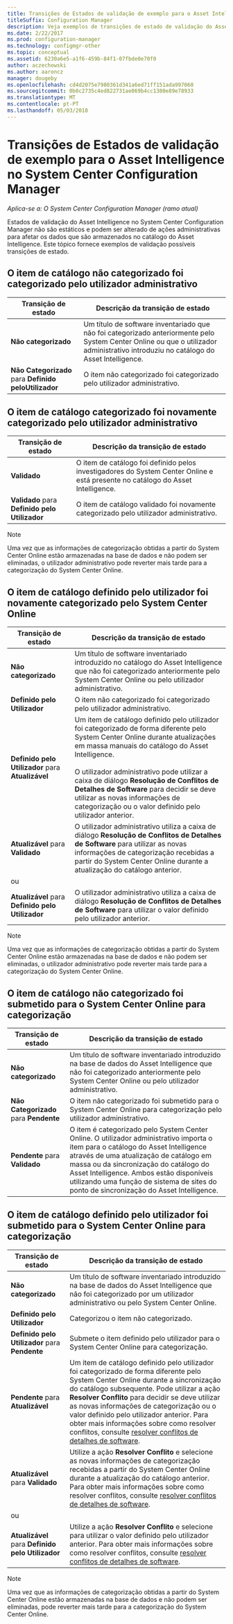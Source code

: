 ```yaml
---
title: Transições de Estados de validação de exemplo para o Asset Intelligence
titleSuffix: Configuration Manager
description: Veja exemplos de transições de estado de validação do Asset Intelligence no System Center Configuration Manager.
ms.date: 2/22/2017
ms.prod: configuration-manager
ms.technology: configmgr-other
ms.topic: conceptual
ms.assetid: 6230a6e5-a1f6-459b-84f1-07fbde0e70f0
author: aczechowski
ms.author: aaroncz
manager: dougeby
ms.openlocfilehash: cd4d2075e7980361d341a6ed71ff151ada997060
ms.sourcegitcommit: 0b0c2735c4ed822731ae069b4cc1380e89e78933
ms.translationtype: MT
ms.contentlocale: pt-PT
ms.lasthandoff: 05/03/2018
---
```

# <a name="example-validation-state-transitions-for-asset-intelligence-in-system-center-configuration-manager"></a>Transições de Estados de validação de exemplo para o Asset Intelligence no System Center Configuration Manager

*Aplica-se a: O System Center Configuration Manager (ramo atual)*

Estados de validação do Asset Intelligence no System Center Configuration Manager não são estáticos e podem ser alterado de ações administrativas para afetar os dados que são armazenados no catálogo do Asset Intelligence. Este tópico fornece exemplos de validação possíveis transições de estado.

##  <a name="BKMK_UncategorizedIsCategorized"></a> O item de catálogo não categorizado foi categorizado pelo utilizador administrativo  

|**Transição de estado**|**Descrição da transição de estado**|  
|--------------------------|--------------------------------------|  
|**Não categorizado**|Um título de software inventariado que não foi categorizado anteriormente pelo System Center Online ou que o utilizador administrativo introduziu no catálogo do Asset Intelligence.|  
|**Não Categorizado** para **Definido peloUtilizador**|O item não categorizado foi categorizado pelo utilizador administrativo.|  

##  <a name="BKMK_CategorizedIsReCategorized"></a> O item de catálogo categorizado foi novamente categorizado pelo utilizador administrativo  

|**Transição de estado**|**Descrição da transição de estado**|  
|--------------------------|--------------------------------------|  
|**Validado**|O item de catálogo foi definido pelos investigadores do System Center Online e está presente no catálogo do Asset Intelligence.|  
|**Validado** para **Definido pelo Utilizador**|O item de catálogo validado foi novamente categorizado pelo utilizador administrativo.|  

> [!NOTE]  
>  Uma vez que as informações de categorização obtidas a partir do System Center Online estão armazenadas na base de dados e não podem ser eliminadas, o utilizador administrativo pode reverter mais tarde para a categorização do System Center Online.  

##  <a name="BKMK_UserDefinedIsRecategorized"></a> O item de catálogo definido pelo utilizador foi novamente categorizado pelo System Center Online  

|**Transição de estado**|**Descrição da transição de estado**|  
|--------------------------|--------------------------------------|  
|**Não categorizado**|Um título de software inventariado introduzido no catálogo do Asset Intelligence que não foi categorizado anteriormente pelo System Center Online ou pelo utilizador administrativo.|  
|**Definido pelo Utilizador**|O item não categorizado foi categorizado pelo utilizador administrativo.|  
|**Definido pelo Utilizador** para **Atualizável**|Um item de catálogo definido pelo utilizador foi categorizado de forma diferente pelo System Center Online durante atualizações em massa manuais do catálogo do Asset Intelligence.<br /><br /> O utilizador administrativo pode utilizar a caixa de diálogo **Resolução de Conflitos de Detalhes de Software** para decidir se deve utilizar as novas informações de categorização ou o valor definido pelo utilizador anterior.|  
|**Atualizável** para **Validado**|O utilizador administrativo utiliza a caixa de diálogo **Resolução de Conflitos de Detalhes de Software** para utilizar as novas informações de categorização recebidas a partir do System Center Online durante a atualização do catálogo anterior.|  
|ou||  
|**Atualizável** para **Definido pelo Utilizador**|O utilizador administrativo utiliza a caixa de diálogo **Resolução de Conflitos de Detalhes de Software** para utilizar o valor definido pelo utilizador anterior.|  

> [!NOTE]  
>  Uma vez que as informações de categorização obtidas a partir do System Center Online estão armazenadas na base de dados e não podem ser eliminadas, o utilizador administrativo pode reverter mais tarde para a categorização do System Center Online.  

##  <a name="BKMK_UncategorizedIsSubmitted"></a> O item de catálogo não categorizado foi submetido para o System Center Online para categorização  

|**Transição de estado**|**Descrição da transição de estado**|  
|--------------------------|--------------------------------------|  
|**Não categorizado**|Um título de software inventariado introduzido na base de dados do Asset Intelligence que não foi categorizado anteriormente pelo System Center Online ou pelo utilizador administrativo.|  
|**Não Categorizado** para **Pendente**|O item não categorizado foi submetido para o System Center Online para categorização pelo utilizador administrativo.|  
|**Pendente** para **Validado**|O item é categorizado pelo System Center Online. O utilizador administrativo importa o item para o catálogo do Asset Intelligence através de uma atualização de catálogo em massa ou da sincronização do catálogo do Asset Intelligence. Ambos estão disponíveis utilizando uma função de sistema de sites do ponto de sincronização do Asset Intelligence.|  

##  <a name="BKMK_UserDefinedIsSubmitted"></a> O item de catálogo definido pelo utilizador foi submetido para o System Center Online para categorização  

|**Transição de estado**|**Descrição da transição de estado**|  
|--------------------------|--------------------------------------|  
|**Não categorizado**|Um título de software inventariado introduzido na base de dados do Asset Intelligence que não foi categorizado por um utilizador administrativo ou pelo System Center Online.|  
|**Definido pelo Utilizador**|Categorizou o item não categorizado.|  
|**Definido pelo Utilizador** para **Pendente**|Submete o item definido pelo utilizador para o System Center Online para categorização.|  
|**Pendente** para **Atualizável**|Um item de catálogo definido pelo utilizador foi categorizado de forma diferente pelo System Center Online durante a sincronização do catálogo subsequente. Pode utilizar a ação **Resolver Conflito** para decidir se deve utilizar as novas informações de categorização ou o valor definido pelo utilizador anterior. Para obter mais informações sobre como resolver conflitos, consulte [resolver conflitos de detalhes de software](../../../../core/clients/manage/asset-intelligence/operations-for-asset-intelligence.md#BKMK_ResolveSoftwareDetails).|  
|**Atualizável** para **Validado**|Utilize a ação **Resolver Conflito** e selecione as novas informações de categorização recebidas a partir do System Center Online durante a atualização do catálogo anterior. Para obter mais informações sobre como resolver conflitos, consulte [resolver conflitos de detalhes de software](../../../../core/clients/manage/asset-intelligence/operations-for-asset-intelligence.md#BKMK_ResolveSoftwareDetails).|  
|ou||  
|**Atualizável** para **Definido pelo Utilizador**|Utilize a ação **Resolver Conflito** e selecione para utilizar o valor definido pelo utilizador anterior. Para obter mais informações sobre como resolver conflitos, consulte [resolver conflitos de detalhes de software](../../../../core/clients/manage/asset-intelligence/operations-for-asset-intelligence.md#BKMK_ResolveSoftwareDetails).|  

> [!NOTE]  
>  Uma vez que as informações de categorização obtidas a partir do System Center Online estão armazenadas na base de dados e não podem ser eliminadas, pode reverter mais tarde para a categorização do System Center Online.  
